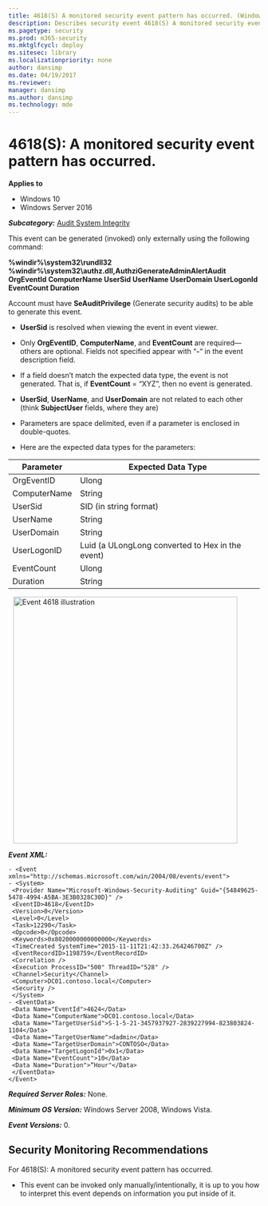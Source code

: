 ```yaml
---
title: 4618(S) A monitored security event pattern has occurred. (Windows 10)
description: Describes security event 4618(S) A monitored security event pattern has occurred.
ms.pagetype: security
ms.prod: m365-security
ms.mktglfcycl: deploy
ms.sitesec: library
ms.localizationpriority: none
author: dansimp
ms.date: 04/19/2017
ms.reviewer: 
manager: dansimp
ms.author: dansimp
ms.technology: mde
---
```


# 4618(S): A monitored security event pattern has occurred.

**Applies to**
-   Windows 10
-   Windows Server 2016


***Subcategory:***&nbsp;[Audit System Integrity](audit-system-integrity.md)

This event can be generated (invoked) only externally using the following command:

**%windir%\\system32\\rundll32 %windir%\\system32\\authz.dll,AuthziGenerateAdminAlertAudit OrgEventId ComputerName UserSid UserName UserDomain UserLogonId EventCount Duration**

Account must have **SeAuditPrivilege** (Generate security audits) to be able to generate this event.

-   **UserSid** is resolved when viewing the event in event viewer.

-   Only **OrgEventID**, **ComputerName**, and **EventCount** are required—others are optional. Fields not specified appear with “**-**“ in the event description field.

-   If a field doesn’t match the expected data type, the event is not generated. That is, if **EventCount** = “XYZ”, then no event is generated.

-   **UserSid**, **UserName**, and **UserDomain** are not related to each other (think **SubjectUser** fields, where they are)

-   Parameters are space delimited, even if a parameter is enclosed in double-quotes.

-   Here are the expected data types for the parameters:

| Parameter    | Expected Data Type                               |
|--------------|--------------------------------------------------|
| OrgEventID   | Ulong                                            |
| ComputerName | String                                           |
| UserSid      | SID (in string format)                           |
| UserName     | String                                           |
| UserDomain   | String                                           |
| UserLogonID  | Luid (a ULongLong converted to Hex in the event) |
| EventCount   | Ulong                                            |
| Duration     | String                                           |

<img src="images/event-4618.png" alt="Event 4618 illustration" width="449" height="494" hspace="10" align="left" />

<br clear="all">

***Event XML:***
```
- <Event xmlns="http://schemas.microsoft.com/win/2004/08/events/event">
- <System>
 <Provider Name="Microsoft-Windows-Security-Auditing" Guid="{54849625-5478-4994-A5BA-3E3B0328C30D}" /> 
 <EventID>4618</EventID> 
 <Version>0</Version> 
 <Level>0</Level> 
 <Task>12290</Task> 
 <Opcode>0</Opcode> 
 <Keywords>0x8020000000000000</Keywords> 
 <TimeCreated SystemTime="2015-11-11T21:42:33.264246700Z" /> 
 <EventRecordID>1198759</EventRecordID> 
 <Correlation /> 
 <Execution ProcessID="500" ThreadID="528" /> 
 <Channel>Security</Channel> 
 <Computer>DC01.contoso.local</Computer> 
 <Security /> 
 </System>
- <EventData>
 <Data Name="EventId">4624</Data> 
 <Data Name="ComputerName">DC01.contoso.local</Data> 
 <Data Name="TargetUserSid">S-1-5-21-3457937927-2839227994-823803824-1104</Data> 
 <Data Name="TargetUserName">dadmin</Data> 
 <Data Name="TargetUserDomain">CONTOSO</Data> 
 <Data Name="TargetLogonId">0x1</Data> 
 <Data Name="EventCount">10</Data> 
 <Data Name="Duration">“Hour"</Data> 
 </EventData>
</Event>

```

***Required Server Roles:*** None.

***Minimum OS Version:*** Windows Server 2008, Windows Vista.

***Event Versions:*** 0.

## Security Monitoring Recommendations

For 4618(S): A monitored security event pattern has occurred.

-   This event can be invoked only manually/intentionally, it is up to you how to interpret this event depends on information you put inside of it.

